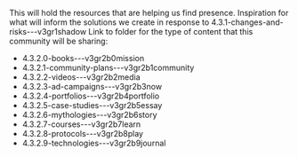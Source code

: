 This will hold the resources that are helping us find presence. Inspiration for what will inform the solutions we create in response to 4.3.1-changes-and-risks---v3gr1shadow
Link to folder for the type of content that this community will be sharing:
- 4.3.2.0-books---v3gr2b0mission
- 4.3.2.1-community-plans---v3gr2b1community
- 4.3.2.2-videos---v3gr2b2media
- 4.3.2.3-ad-campaigns---v3gr2b3now
- 4.3.2.4-portfolios---v3gr2b4portfolio
- 4.3.2.5-case-studies---v3gr2b5essay
- 4.3.2.6-mythologies---v3gr2b6story
- 4.3.2.7-courses---v3gr2b7learn
- 4.3.2.8-protocols---v3gr2b8play
- 4.3.2.9-technologies---v3gr2b9journal

